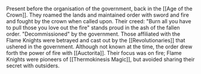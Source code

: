 Present before the organisation of the government, back in the [[Age of the Crown]]. They roamed the lands and maintained order with sword and fire and fought by the crown when called upon.
Their creed: "Burn all you have to pull those you love out the fire" stands proud in the ash of the fallen order.
"Decommissioned" by the government. Those affiliated with the Flame Knights were betrayed and cast out by the [[Revolutionaries]] that ushered in the government.
Although not known at the time, the order drew forth the power of fire with [[Auctorita]]. Their focus was on fire; Flame Knights were pioneers of [[Thermokinesis Magic]], but avoided sharing their secret with outsiders.